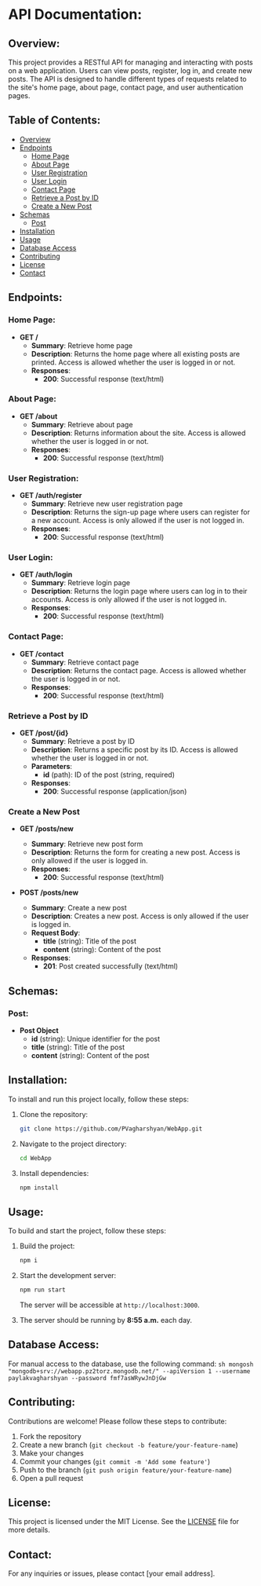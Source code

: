 # API Documentation:

## Overview:

This project provides a RESTful API for managing and interacting with posts on a web application. Users can view posts, register, log in, and create new posts. The API is designed to handle different types of requests related to the site's home page, about page, contact page, and user authentication pages.

## Table of Contents:

- [Overview](#overview)
- [Endpoints](#endpoints)
   - [Home Page](#home-page)
   - [About Page](#about-page)
   - [User Registration](#user-registration)
   - [User Login](#user-login)
   - [Contact Page](#contact-page)
   - [Retrieve a Post by ID](#retrieve-a-post-by-id)
   - [Create a New Post](#create-a-new-post)
- [Schemas](#schemas)
   - [Post](#post)
- [Installation](#installation)
- [Usage](#usage)
- [Database Access](#database-access)
- [Contributing](#contributing)
- [License](#license)
- [Contact](#contact)

## Endpoints:

### Home Page:

- **GET /**
   - **Summary**: Retrieve home page
   - **Description**: Returns the home page where all existing posts are printed. Access is allowed whether the user is logged in or not.
   - **Responses**:
     - **200**: Successful response (text/html)

### About Page:

- **GET /about**
   - **Summary**: Retrieve about page
   - **Description**: Returns information about the site. Access is allowed whether the user is logged in or not.
   - **Responses**:
     - **200**: Successful response (text/html)

### User Registration:

- **GET /auth/register**
   - **Summary**: Retrieve new user registration page
   - **Description**: Returns the sign-up page where users can register for a new account. Access is only allowed if the user is not logged in.
   - **Responses**:
     - **200**: Successful response (text/html)

### User Login:

- **GET /auth/login**
   - **Summary**: Retrieve login page
   - **Description**: Returns the login page where users can log in to their accounts. Access is only allowed if the user is not logged in.
   - **Responses**:
     - **200**: Successful response (text/html)

### Contact Page:

- **GET /contact**
   - **Summary**: Retrieve contact page
   - **Description**: Returns the contact page. Access is allowed whether the user is logged in or not.
   - **Responses**:
     - **200**: Successful response (text/html)

### Retrieve a Post by ID

- **GET /post/{id}**
   - **Summary**: Retrieve a post by ID
   - **Description**: Returns a specific post by its ID. Access is allowed whether the user is logged in or not.
   - **Parameters**:
     - **id** (path): ID of the post (string, required)
   - **Responses**:
     - **200**: Successful response (application/json)

### Create a New Post

- **GET /posts/new**
   - **Summary**: Retrieve new post form
   - **Description**: Returns the form for creating a new post. Access is only allowed if the user is logged in.
   - **Responses**:
     - **200**: Successful response (text/html)

- **POST /posts/new**
   - **Summary**: Create a new post
   - **Description**: Creates a new post. Access is only allowed if the user is logged in.
   - **Request Body**:
     - **title** (string): Title of the post
     - **content** (string): Content of the post
   - **Responses**:
     - **201**: Post created successfully (text/html)

## Schemas:

### Post:

- **Post Object**
   - **id** (string): Unique identifier for the post
   - **title** (string): Title of the post
   - **content** (string): Content of the post

## Installation:

To install and run this project locally, follow these steps:

1. Clone the repository:
    ```sh
    git clone https://github.com/PVagharshyan/WebApp.git
    ```
2. Navigate to the project directory:
    ```sh
    cd WebApp
    ```
3. Install dependencies:
    ```sh
    npm install
    ```

## Usage:

To build and start the project, follow these steps:

1. Build the project:
    ```sh
    npm i
    ```
2. Start the development server:
    ```sh
    npm run start
    ```
    The server will be accessible at `http://localhost:3000`.

3. The server should be running by **8:55 a.m.** each day.

## Database Access:

For manual access to the database, use the following command:
    ```sh
    mongosh "mongodb+srv://webapp.pz2torz.mongodb.net/" --apiVersion 1 --username paylakvagharshyan --password fmf7asWRywJnDjGw
    ```

## Contributing:

Contributions are welcome! Please follow these steps to contribute:

1. Fork the repository
2. Create a new branch (`git checkout -b feature/your-feature-name`)
3. Make your changes
4. Commit your changes (`git commit -m 'Add some feature'`)
5. Push to the branch (`git push origin feature/your-feature-name`)
6. Open a pull request

## License:

This project is licensed under the MIT License. See the [LICENSE](LICENSE) file for more details.

## Contact:

For any inquiries or issues, please contact [your email address].
